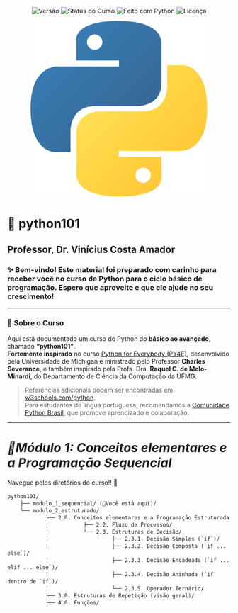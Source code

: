<p align="center">
  <img src="https://img.shields.io/badge/versão-1.0-blue" alt="Versão">
  <img src="https://img.shields.io/badge/status-em%20desenvolvimento-yellow" alt="Status do Curso">
  <img src="https://img.shields.io/badge/feito%20com-Python%203.x-blue?logo=python&logoColor=white" alt="Feito com Python">
  <img src="https://img.shields.io/badge/licença-MIT-green" alt="Licença">
</p>
<p align="center">
  <img src="assets/banner_python101.png" width="400" alt="Python101 Logo">
</p>

# 🐍 python101
## Professor, Dr. Vinícius Costa Amador 
### ✨ Bem-vindo! Este material foi preparado com carinho para receber você no curso de Python para o ciclo básico de programação. Espero que aproveite e que ele ajude no seu crescimento! 
---
### 📍 Sobre o Curso
Aqui está documentado um curso de Python do **básico ao avançado**, chamado **“python101”**.  
**Fortemente inspirado** no curso [Python for Everybody (PY4E)](https://www.py4e.com/), desenvolvido pela Universidade de Michigan e ministrado pelo Professor **Charles Severance**, e também inspirado pela Profa. Dra. **Raquel C. de Melo-Minardi**, do Departamento de Ciência da Computação da UFMG.  

> Referências adicionais podem ser encontradas em: [w3schools.com/python](https://www.w3schools.com/python/default.asp).  
Para estudantes de língua portuguesa, recomendamos a [Comunidade Python Brasil](https://python.org.br/), que promove aprendizado e colaboração.
---
# *📘Módulo 1: Conceitos elementares e a Programação Sequencial*
Navegue pelos diretórios do curso!! 📍
```
python101/
    ├── modulo_1_sequencial/ (📍Você está aqui)/
    └── modulo_2_estruturado/
            ├── 2.0. Conceitos elementares e a Programação Estruturada
            |           ├── 2.2. Fluxo de Processos/
            |           └── 2.3. Estruturas de Decisão/
            |                    ├── 2.3.1. Decisão Simples (`if`)/
            |                    ├── 2.3.2. Decisão Composta (`if ... else`)/
            |                    ├── 2.3.3. Decisão Encadeada (`if ... elif ... else`)/
            |                    ├── 2.3.4. Decisão Aninhada (`if` dentro de `if`)/ 
            |                    └── 2.3.5. Operador Ternário/
            ├── 3.0. Estruturas de Repetição (visão geral)/
            └── 4.0. Funções/
```